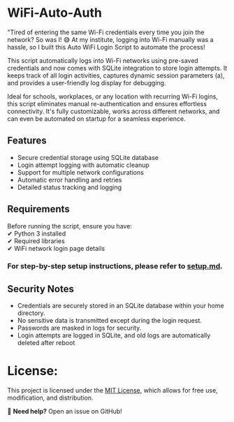 # **WiFi-Auto-Auth**
"Tired of entering the same Wi-Fi credentials every time you join the network? So was I! 😅 At my institute, logging into Wi-Fi manually was a hassle, so I built this Auto WiFi Login Script to automate the process!

This script automatically logs into Wi-Fi networks using pre-saved credentials and now comes with SQLite integration to store login attempts. It keeps track of all login activities, captures dynamic session parameters (a), and provides a user-friendly log display for debugging.

Ideal for schools, workplaces, or any location with recurring Wi-Fi logins, this script eliminates manual re-authentication and ensures effortless connectivity. It's fully customizable, works across different networks, and can even be automated on startup for a seamless experience.

## **Features**

-  Secure credential storage using SQLite database
-  Login attempt logging with automatic cleanup
-  Support for multiple network configurations
-  Automatic error handling and retries
-  Detailed status tracking and logging

## **Requirements**  

Before running the script, ensure you have:  
✔ Python 3 installed  
✔ Required libraries  
✔ WiFi network login page details  

### For step-by-step setup instructions, please refer to [setup.md](https://github.com/01bps/WiFi-Auto-Auth/blob/main/setup.md).

## **Security Notes**
- Credentials are securely stored in an SQLite database within your home directory.
- No sensitive data is transmitted except during the login request.
- Passwords are masked in logs for security.
- Login attempts are logged in SQLite, and old logs are automatically deleted after reboot


# **License:**
   This project is licensed under the [MIT License](LICENSE), which allows for free use, modification, and distribution.

🔧 **Need help?** Open an issue on GitHub!
